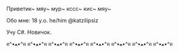 Приветик~
мяу~ мур~ кссс~ кис~ мяу~

Обо мне:
18 y.o. he/him
@katzilipsiz

Учу C#. Новичок.

ฅ^•ﻌ•^ฅ ฅ^•ﻌ•^ฅ ฅ^•ﻌ•^ฅ ฅ^•ﻌ•^ฅ ฅ^•ﻌ•^ฅ ฅ^•ﻌ•^ฅ ฅ^•ﻌ•^ฅ ฅ^•ﻌ•^ฅ

